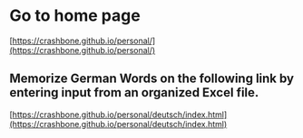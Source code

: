 # Go to home page
[https://crashbone.github.io/personal/](https://crashbone.github.io/personal/)

## Memorize German Words on the following link by entering input from an organized Excel file.

[https://crashbone.github.io/personal/deutsch/index.html](https://crashbone.github.io/personal/deutsch/index.html)
